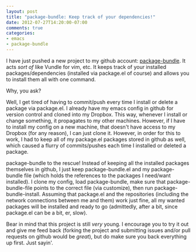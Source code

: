 ```yaml
---
layout: post
title: "package-bundle: Keep track of your dependencies!"
date: 2012-07-27T14:20:00-07:00
comments: true
categories:
- emacs
- package-bundle
---
```

I have just pushed a new project to my github account: [package-bundle](https://github.com/echosa/package-bundle). It acts *sort of* like Vundle for vim, etc. It keeps track of your installed packages/dependencies (installed via package.el of course) and allows you to install them all with one command.
<!--more-->
Why, you ask?

Well, I get tired of having to commit/push every time I install or delete a package via package.el. I already have my emacs config in github for version control and cloned into my Dropbox. This way, whenever I install or change something, it propagates to my other machines. However, if I have to install my config on a new machine, that doesn't have access to my Dropbox (for any reason), I can just clone it. However, in order for this to work, I had to keep all of my package.el packages stored in github as well, which caused a flurry of commits/pushes each time I installed or deleted a package.

package-bundle to the rescue! Instead of keeping all the installed packages themselves in github, I just keep package-bundle.el and my package-bundle file (which holds the references to the packages I need/want installed). I clone my config, load package-bundle, make sure that package-bundle-file points to the correct file (via customize), then run package-bundle-install. Assuming that package.el and the repositories (including the network connections between me and them) work just fine, all my wanted packages will be installed and ready to go (admittedly, after a bit, since package.el can be a bit, er, slow).

Bear in mind that this project is still *very* young. I encourage you to try it out and give me feed back (forking the project and submitting issues and/or pull requests on github would be *great*), but do make sure you back everything up first. Just sayin'.
